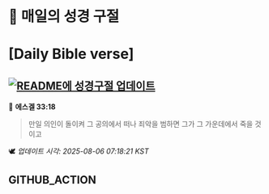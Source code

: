 # 🙏 매일의 성경 구절
# [Daily Bible verse]
## [![README에 성경구절 업데이트](https://github.com/DONGSUKA/first_test/actions/workflows/update-readme-bible.yml/badge.svg)](https://github.com/DONGSUKA/first_test/actions/workflows/update-readme-bible.yml)
<!-- START_BIBLE_VERSE -->
📖 **에스겔 33:18**
> 만일 의인이 돌이켜 그 공의에서 떠나 죄악을 범하면 그가 그 가운데에서 죽을 것이고

🕊️ _업데이트 시각: 2025-08-06 07:18:21 KST_
  <!-- END_BIBLE_VERSE -->
## GITHUB_ACTION
